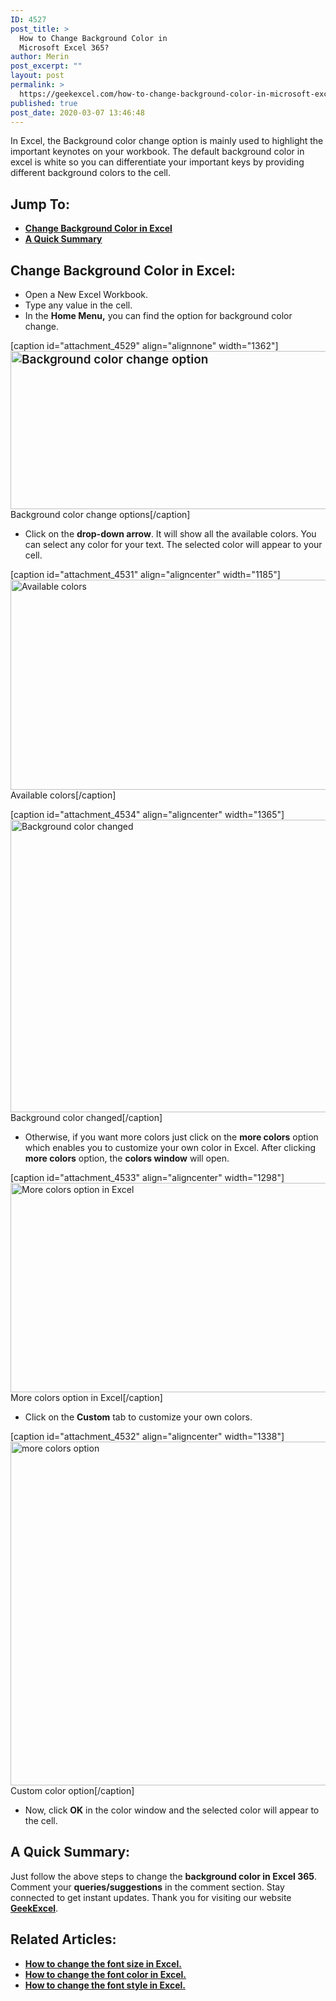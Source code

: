 ```yaml
---
ID: 4527
post_title: >
  How to Change Background Color in
  Microsoft Excel 365?
author: Merin
post_excerpt: ""
layout: post
permalink: >
  https://geekexcel.com/how-to-change-background-color-in-microsoft-excel-365/
published: true
post_date: 2020-03-07 13:46:48
---
```

In Excel, the Background color change option is mainly used to highlight the important keynotes on your workbook. The default background color in excel is white so you can differentiate your important keys by providing different background colors to the cell.
<h2>Jump To:</h2>
<ul>
 	<li><a href="#bg-1"><strong>Change Background Color in Excel</strong></a></li>
 	<li><a href="#bg-2"><strong>A Quick Summary</strong></a></li>
</ul>
<h2 id="bg-1">Change Background Color in Excel:</h2>
<ul>
 	<li>Open a New Excel Workbook.</li>
 	<li>Type any value in the cell.</li>
 	<li>In the <strong>Home Menu,</strong> you can find the option for background color change.</li>
</ul>
[caption id="attachment_4529" align="alignnone" width="1362"]<img class="wp-image-4529 size-full" style="font-size: 19px; font-weight: 600;" src="https://geekexcel.com/wp-content/uploads/2020/03/Screenshot_3-21.png" alt="Background color change option" width="1362" height="253" /> Background color change options[/caption]
<ul>
 	<li>Click on the <strong>drop-down arrow</strong>. It will show all the available colors. You can select any color for your text. The selected color will appear to your cell.</li>
</ul>
[caption id="attachment_4531" align="aligncenter" width="1185"]<img class="size-full wp-image-4531" src="https://geekexcel.com/wp-content/uploads/2020/03/Screenshot_1-25.png" alt="Available colors" width="1185" height="336" /> Available colors[/caption]

[caption id="attachment_4534" align="aligncenter" width="1365"]<img class="size-full wp-image-4534" src="https://geekexcel.com/wp-content/uploads/2020/03/Screenshot_5-12.png" alt="Background color changed" width="1365" height="468" /> Background color changed[/caption]
<ul>
 	<li>Otherwise, if you want more colors just click on the <strong>more colors</strong> option which enables you to customize your own color in Excel. After clicking <strong>more colors</strong> option, the <strong>colors window</strong> will open.</li>
</ul>
[caption id="attachment_4533" align="aligncenter" width="1298"]<img class="size-full wp-image-4533" src="https://geekexcel.com/wp-content/uploads/2020/03/Screenshot_2-22.png" alt="More colors option in Excel" width="1298" height="335" /> More colors option in Excel[/caption]
<ul>
 	<li>Click on the <strong>Custom</strong> tab to customize your own colors.</li>
</ul>
[caption id="attachment_4532" align="aligncenter" width="1338"]<img class="size-full wp-image-4532" src="https://geekexcel.com/wp-content/uploads/2020/03/Screenshot_4-19.png" alt="more colors option" width="1338" height="550" /> Custom color option[/caption]
<ul>
 	<li>Now, click <strong>OK</strong> in the color window and the selected color will appear to the cell.</li>
</ul>
<h2 id="bg-2">A Quick Summary:</h2>
Just follow the above steps to change the <strong>background color in Excel 365</strong>. Comment your <strong>queries/suggestions</strong> in the comment section. Stay connected to get instant updates. Thank you for visiting our website <a href="https://geekexcel.com/"><strong>GeekExcel</strong></a>.
<h2>Related Articles:</h2>
<ul>
 	<li><a href="https://geekexcel.com/how-to-change-font-size-in-microsoft-excel-365/"><strong>How to change the font size in Excel.</strong></a></li>
 	<li><a href="https://geekexcel.com/how-to-change-font-color-in-microsoft-excel-365/"><strong>How to change the font color in Excel.</strong></a></li>
 	<li><a href="https://geekexcel.com/how-to-change-font-style-in-microsoft-excel-365/"><strong>How to change the font style in Excel.</strong></a></li>
</ul>